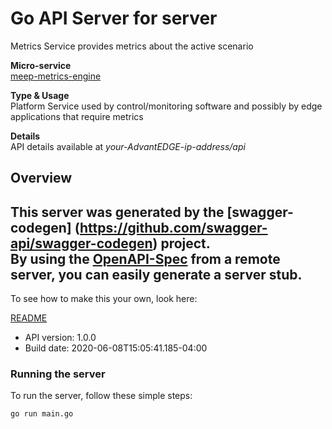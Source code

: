 # Go API Server for server

Metrics Service provides metrics about the active scenario <p>**Micro-service**<br>[meep-metrics-engine](https://github.com/InterDigitalInc/AdvantEDGE/tree/master/go-apps/meep-metrics-engine) <p>**Type & Usage**<br>Platform Service used by control/monitoring software and possibly by edge applications that require metrics <p>**Details**<br>API details available at _your-AdvantEDGE-ip-address/api_

## Overview
This server was generated by the [swagger-codegen]
(https://github.com/swagger-api/swagger-codegen) project.  
By using the [OpenAPI-Spec](https://github.com/OAI/OpenAPI-Specification) from a remote server, you can easily generate a server stub.  
-

To see how to make this your own, look here:

[README](https://github.com/swagger-api/swagger-codegen/blob/master/README.md)

- API version: 1.0.0
- Build date: 2020-06-08T15:05:41.185-04:00


### Running the server
To run the server, follow these simple steps:

```
go run main.go
```

